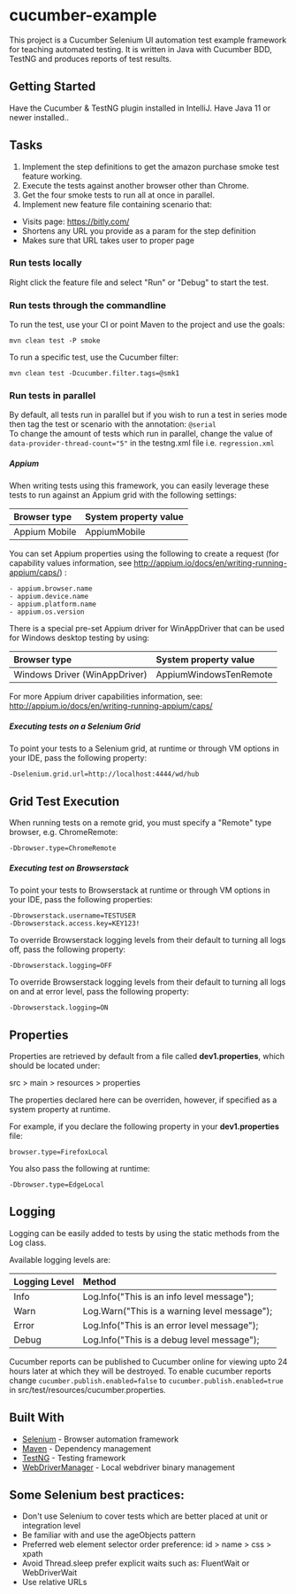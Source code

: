 # cucumber-example
This project is a Cucumber Selenium UI automation test example framework for teaching automated testing. 
It is written in Java with Cucumber BDD, TestNG and produces reports of test results.

## Getting Started
Have the Cucumber & TestNG plugin installed in IntelliJ.
Have Java 11 or newer installed..

## Tasks
1. Implement the step definitions to get the amazon purchase smoke test feature working.
2. Execute the tests against another browser other than Chrome.
3. Get the four smoke tests to run all at once in parallel.
4. Implement new feature file containing scenario that:
- Visits page: https://bitly.com/
- Shortens any URL you provide as a param for the step definition
- Makes sure that URL takes user to proper page

### Run tests locally
Right click the feature file and select "Run" or "Debug" to start the test.

### Run tests through the commandline
To run the test, use your CI or point Maven to the project and use the goals:
```
mvn clean test -P smoke
```

To run a specific test, use the Cucumber filter:
```
mvn clean test -Dcucumber.filter.tags=@smk1
```

### Run tests in parallel
By default, all tests run in parallel but if you wish to run a test in series mode then tag the test or scenario with the annotation: `@serial`  
To change the amount of tests which run in parallel, change the value of `data-provider-thread-count="5"` in the testng.xml file i.e. `regression.xml`

##### Appium
When writing tests using this framework, you can easily leverage these tests to run against an Appium grid with the following settings:

| Browser type                | System property value              |
|:----------------------------|:-----------------------------------|
| Appium Mobile               | AppiumMobile                       |

You can set Appium properties using the following to create a request (for capability values information, see http://appium.io/docs/en/writing-running-appium/caps/) :
```
- appium.browser.name
- appium.device.name
- appium.platform.name
- appium.os.version
```

There is a special pre-set Appium driver for WinAppDriver that can be used for Windows desktop testing by using:

| Browser type                | System property value              |
|:----------------------------|:-----------------------------------|
|Windows Driver (WinAppDriver)| AppiumWindowsTenRemote             |

For more Appium driver capabilities information, see: http://appium.io/docs/en/writing-running-appium/caps/

##### Executing tests on a Selenium Grid
To point your tests to a Selenium grid, at runtime or through VM options in your IDE, pass the following property:

```
-Dselenium.grid.url=http://localhost:4444/wd/hub
```

## Grid Test Execution
When running tests on a remote grid, you must specify a "Remote" type browser, e.g. ChromeRemote:

```
-Dbrowser.type=ChromeRemote
```

##### Executing test on Browserstack
To point your tests to Browserstack at runtime or through VM options in your IDE, pass the following properties:

```
-Dbrowserstack.username=TESTUSER
-Dbrowserstack.access.key=KEY123!
```

To override Browserstack logging levels from their default to turning all logs off, pass the following property:

```
-Dbrowserstack.logging=OFF
```

To override Browserstack logging levels from their default to turning all logs on and at error level, pass the following property:

```
-Dbrowserstack.logging=ON
```

##  Properties
Properties are retrieved by default from a file called **dev1.properties**, which should be located under:

src > main > resources > properties

The properties declared here can be overriden, however, if specified as a system property at runtime.

For example, if you declare the following property in your **dev1.properties** file:

```
browser.type=FirefoxLocal
```

You also pass the following at runtime:

```
-Dbrowser.type=EdgeLocal
```

##  Logging
Logging can be easily added to tests by using the static methods from the Log class.

Available logging levels are:

|Logging Level|Method                                       |
|:------------|:--------------------------------------------|
|Info         |Log.Info("This is an info level message");   |
|Warn         |Log.Warn("This is a warning level message"); |
|Error        |Log.Info("This is an error level message");  |
|Debug        |Log.Info("This is a debug level message");   |

Cucumber reports can be published to Cucumber online for viewing upto 24 hours later at which they will be destroyed.
To enable cucumber reports change `cucumber.publish.enabled=false` to `cucumber.publish.enabled=true` in src/test/resources/cucumber.properties.


## Built With
* [Selenium](https://github.com/SeleniumHQ/selenium) - Browser automation framework
* [Maven](https://maven.apache.org/) - Dependency management
* [TestNG](https://github.com/cbeust/testng) - Testing framework
* [WebDriverManager](https://github.com/bonigarcia/webdrivermanager) - Local webdriver binary management

## Some Selenium best practices:
* Don't use Selenium to cover tests which are better placed at unit or integration level 
* Be familiar with and use the ageObjects pattern
* Preferred web element selector order preference: id > name > css > xpath 
* Avoid Thread.sleep prefer explicit waits such as: FluentWait or WebDriverWait
* Use relative URLs
